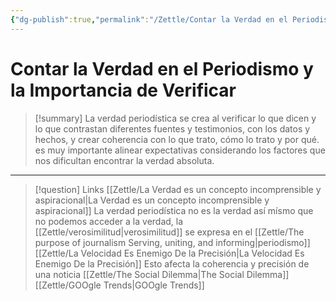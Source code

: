 ```yaml
---
{"dg-publish":true,"permalink":"/Zettle/Contar la Verdad en el Periodismo y la Importancia de Verificar/","title":"contar la verdad periodística","tags":["Idea",""],"created":"2023-09-05T07:25:38.613-05:00","updated":"2023-09-08T20:07:15.710-05:00"}
---
```



# Contar la Verdad en el Periodismo y la Importancia de Verificar

> [!summary] 
> La verdad periodística se crea al verificar lo que dicen y lo que contrastan diferentes fuentes y testimonios, con los datos y hechos, y crear coherencia con lo que trato, cómo lo trato y por qué. es muy importante alinear expectativas considerando los factores que nos dificultan encontrar la verdad absoluta.

- - - 
> [!question] Links
> [[Zettle/La Verdad es un concepto incomprensible y aspiracional\|La Verdad es un concepto incomprensible y aspiracional]] La verdad periodística no es la verdad así mísmo que no podemos acceder a la verdad, la [[Zettle/verosimilitud\|verosimilitud]] se expresa en el [[Zettle/The purpose of journalism Serving, uniting, and informing\|periodismo]]
> [[Zettle/La Velocidad Es Enemigo De la Precisión\|La Velocidad Es Enemigo De la Precisión]] Esto afecta la coherencia y precisión de una noticia
> [[Zettle/The Social Dilemma\|The Social Dilemma]]
> [[Zettle/GOOgle Trends\|GOOgle Trends]]
